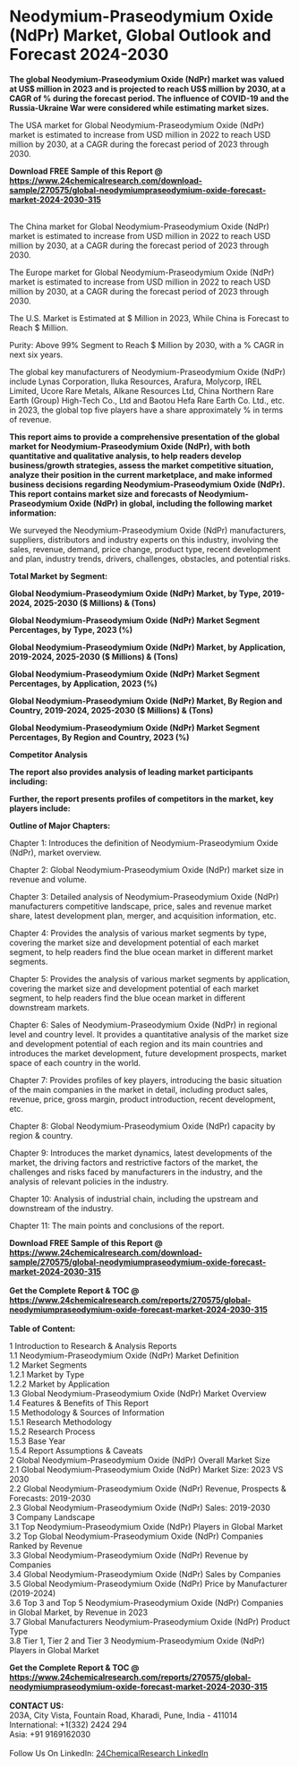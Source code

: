 <h1>Neodymium-Praseodymium Oxide (NdPr) Market, Global Outlook and Forecast 2024-2030</h1><p><strong>The global Neodymium-Praseodymium Oxide (NdPr) market was valued at US$ million in 2023 and is projected to reach US$ million by 2030, at a CAGR of % during the forecast period. The influence of COVID-19 and the Russia-Ukraine War were considered while estimating market sizes.</strong></p><p>
</p><p>The USA market for Global Neodymium-Praseodymium Oxide (NdPr) market is estimated to increase from USD million in 2022 to reach USD million by 2030, at a CAGR during the forecast period of 2023 through 2030.</p><div><b>Download FREE Sample of this Report @ 
            <a href="https://www.24chemicalresearch.com/download-sample/270575/global-neodymiumpraseodymium-oxide-forecast-market-2024-2030-315">
            https://www.24chemicalresearch.com/download-sample/270575/global-neodymiumpraseodymium-oxide-forecast-market-2024-2030-315</a></b></div><br><p>
</p><p>The China market for Global Neodymium-Praseodymium Oxide (NdPr) market is estimated to increase from USD million in 2022 to reach USD million by 2030, at a CAGR during the forecast period of 2023 through 2030.</p><p>
</p><p>The Europe market for Global Neodymium-Praseodymium Oxide (NdPr) market is estimated to increase from USD million in 2022 to reach USD million by 2030, at a CAGR during the forecast period of 2023 through 2030.</p><p>
</p><p>The U.S. Market is Estimated at $ Million in 2023, While China is Forecast to Reach $ Million.</p><p>
Purity: Above 99% Segment to Reach $ Million by 2030, with a % CAGR in next six years.</p><p>
The global key manufacturers of Neodymium-Praseodymium Oxide (NdPr) include Lynas Corporation, Iluka Resources, Arafura, Molycorp, IREL Limited, Ucore Rare Metals, Alkane Resources Ltd, China Northern Rare Earth (Group) High-Tech Co., Ltd and Baotou Hefa Rare Earth Co. Ltd., etc. in 2023, the global top five players have a share approximately % in terms of revenue.</p><p>
<strong>This report aims to provide a comprehensive presentation of the global market for Neodymium-Praseodymium Oxide (NdPr), with both quantitative and qualitative analysis, to help readers develop business/growth strategies, assess the market competitive situation, analyze their position in the current marketplace, and make informed business decisions regarding Neodymium-Praseodymium Oxide (NdPr). This report contains market size and forecasts of Neodymium-Praseodymium Oxide (NdPr) in global, including the following market information:</strong></p><p>
</p><p>
</p><p>We surveyed the Neodymium-Praseodymium Oxide (NdPr) manufacturers, suppliers, distributors and industry experts on this industry, involving the sales, revenue, demand, price change, product type, recent development and plan, industry trends, drivers, challenges, obstacles, and potential risks.</p><p>
<strong>Total Market by Segment:</strong></p><p>
<strong>Global Neodymium-Praseodymium Oxide (NdPr) Market, by Type, 2019-2024, 2025-2030 ($ Millions) &amp; (Tons)</strong></p><p>
<strong>Global Neodymium-Praseodymium Oxide (NdPr) Market Segment Percentages, by Type, 2023 (%)</strong></p><p>
</p><p>
<strong>Global Neodymium-Praseodymium Oxide (NdPr) Market, by Application, 2019-2024, 2025-2030 ($ Millions) &amp; (Tons)</strong></p><p>
<strong>Global Neodymium-Praseodymium Oxide (NdPr) Market Segment Percentages, by Application, 2023 (%)</strong></p><p>
</p><p>
<strong>Global Neodymium-Praseodymium Oxide (NdPr) Market, By Region and Country, 2019-2024, 2025-2030 ($ Millions) &amp; (Tons)</strong></p><p>
<strong>Global Neodymium-Praseodymium Oxide (NdPr) Market Segment Percentages, By Region and Country, 2023 (%)</strong></p><p>
</p><p>
	</p><p>
<strong>Competitor Analysis</strong></p><p>
<strong>The report also provides analysis of leading market participants including:</strong></p><p>
</p><p>
<strong>Further, the report presents profiles of competitors in the market, key players include:</strong></p><p>
</p><p>
<strong>Outline of Major Chapters:</strong></p><p>
</p><p>Chapter 1: Introduces the definition of Neodymium-Praseodymium Oxide (NdPr), market overview.</p><p>
Chapter 2: Global Neodymium-Praseodymium Oxide (NdPr) market size in revenue and volume.</p><p>
Chapter 3: Detailed analysis of Neodymium-Praseodymium Oxide (NdPr) manufacturers competitive landscape, price, sales and revenue market share, latest development plan, merger, and acquisition information, etc.</p><p>
Chapter 4: Provides the analysis of various market segments by type, covering the market size and development potential of each market segment, to help readers find the blue ocean market in different market segments.</p><p>
Chapter 5: Provides the analysis of various market segments by application, covering the market size and development potential of each market segment, to help readers find the blue ocean market in different downstream markets.</p><p>
Chapter 6: Sales of Neodymium-Praseodymium Oxide (NdPr) in regional level and country level. It provides a quantitative analysis of the market size and development potential of each region and its main countries and introduces the market development, future development prospects, market space of each country in the world.</p><p>
Chapter 7: Provides profiles of key players, introducing the basic situation of the main companies in the market in detail, including product sales, revenue, price, gross margin, product introduction, recent development, etc.</p><p>
Chapter 8: Global Neodymium-Praseodymium Oxide (NdPr) capacity by region &amp; country.</p><p>
Chapter 9: Introduces the market dynamics, latest developments of the market, the driving factors and restrictive factors of the market, the challenges and risks faced by manufacturers in the industry, and the analysis of relevant policies in the industry.</p><p>
Chapter 10: Analysis of industrial chain, including the upstream and downstream of the industry.</p><p>
Chapter 11: The main points and conclusions of the report.</p><div><b>Download FREE Sample of this Report @ 
            <a href="https://www.24chemicalresearch.com/download-sample/270575/global-neodymiumpraseodymium-oxide-forecast-market-2024-2030-315">
            https://www.24chemicalresearch.com/download-sample/270575/global-neodymiumpraseodymium-oxide-forecast-market-2024-2030-315</a></b></div><br><div><b>Get the Complete Report & TOC @ 
            <a href="https://www.24chemicalresearch.com/reports/270575/global-neodymiumpraseodymium-oxide-forecast-market-2024-2030-315">
            https://www.24chemicalresearch.com/reports/270575/global-neodymiumpraseodymium-oxide-forecast-market-2024-2030-315</a></b></div><br>
            <b>Table of Content:</b><p>1 Introduction to Research & Analysis Reports<br />
    1.1 Neodymium-Praseodymium Oxide (NdPr) Market Definition<br />
    1.2 Market Segments<br />
        1.2.1 Market by Type<br />
        1.2.2 Market by Application<br />
    1.3 Global Neodymium-Praseodymium Oxide (NdPr) Market Overview<br />
    1.4 Features & Benefits of This Report<br />
    1.5 Methodology & Sources of Information<br />
        1.5.1 Research Methodology<br />
        1.5.2 Research Process<br />
        1.5.3 Base Year<br />
        1.5.4 Report Assumptions & Caveats<br />
2 Global Neodymium-Praseodymium Oxide (NdPr) Overall Market Size<br />
    2.1 Global Neodymium-Praseodymium Oxide (NdPr) Market Size: 2023 VS 2030<br />
    2.2 Global Neodymium-Praseodymium Oxide (NdPr) Revenue, Prospects & Forecasts: 2019-2030<br />
    2.3 Global Neodymium-Praseodymium Oxide (NdPr) Sales: 2019-2030<br />
3 Company Landscape<br />
    3.1 Top Neodymium-Praseodymium Oxide (NdPr) Players in Global Market<br />
    3.2 Top Global Neodymium-Praseodymium Oxide (NdPr) Companies Ranked by Revenue<br />
    3.3 Global Neodymium-Praseodymium Oxide (NdPr) Revenue by Companies<br />
    3.4 Global Neodymium-Praseodymium Oxide (NdPr) Sales by Companies<br />
    3.5 Global Neodymium-Praseodymium Oxide (NdPr) Price by Manufacturer (2019-2024)<br />
    3.6 Top 3 and Top 5 Neodymium-Praseodymium Oxide (NdPr) Companies in Global Market, by Revenue in 2023<br />
    3.7 Global Manufacturers Neodymium-Praseodymium Oxide (NdPr) Product Type<br />
    3.8 Tier 1, Tier 2 and Tier 3 Neodymium-Praseodymium Oxide (NdPr) Players in Global Market<br />
    </p><div><b>Get the Complete Report & TOC @ 
            <a href="https://www.24chemicalresearch.com/reports/270575/global-neodymiumpraseodymium-oxide-forecast-market-2024-2030-315">
            https://www.24chemicalresearch.com/reports/270575/global-neodymiumpraseodymium-oxide-forecast-market-2024-2030-315</a></b></div><br><b>CONTACT US:</b><br>
            203A, City Vista, Fountain Road, Kharadi, Pune, India - 411014<br>
            International: +1(332) 2424 294<br>
            Asia: +91 9169162030 <br><br>
            Follow Us On LinkedIn: <a href="https://www.linkedin.com/company/24chemicalresearch/">24ChemicalResearch LinkedIn</a>